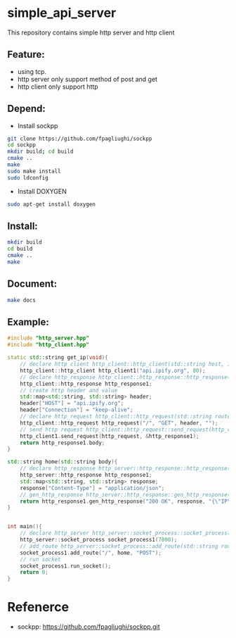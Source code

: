 simple_api_server
===

This repository contains simple http server and http client

## Feature:
- using tcp.
- http server only support method of post and get
- http client only support http

## Depend:

  - Install sockpp
```bash
git clone https://github.com/fpagliughi/sockpp
cd sockpp
mkdir build; cd build
cmake ..
make
sudo make install
sudo ldconfig
```

  - Install DOXYGEN
```bash
sudo apt-get install doxygen
```

## Install:
```bash
mkdir build
cd build
cmake ..
make
```

## Document:
```bash
make docs
```


## Example:

```C++
#include "http_server.hpp"
#include "http_client.hpp"

static std::string get_ip(void){
    // declare http client http_client::http_client(std::string host, iny port)
    http_client::http_client http_client1("api.ipify.org", 80); 
    // declare http_response http_client::http_response::http_response()
    http_client::http_response http_response1;
    // create http header and value
    std::map<std::string, std::string> header;
    header["HOST"] = "api.ipify.org";
    header["Connection"] = "keep-alive";
    // declare http_request http_client::http_request(std::string route, std::string method, std::map<std::string, std::string> header_value, std::string body)
    http_client::http_request http_request("/", "GET", header, ""); 
    // send http request http_client::http_request::send_request(http_client::http_request, http_client::http_response)
    http_client1.send_request(http_request, &http_response1);
    return http_response1.body;
}

std::string home(std::string body){
    // declare http_response http_server::http_response::http_response()
    http_server::http_response http_response1;
    std::map<std::string, std::string> response;
    response["Content-Type"] = "application/json";
    // gen_http_response http_server::http_response::gen_http_response(std::string http_status, std::map<std::string, std::string> response_header_value, std::string body)
    return http_response1.gen_http_response("200 OK", response, "{\"IP\": \""+ get_ip() +"\", \"result\": \"200\"}");
}


int main(){
    // declare http_server http_server::socket_process::socket_process(int listen_port)
    http_server::socket_process socket_process1(7800);
    // add_route http_server::socket_process::add_route(std::string route, std::string(*callback)(std::string), std::string method)
    socket_process1.add_route("/", home, "POST");
    // run socket
    socket_process1.run_socket();
    return 0;
}

```


# Refenerce
* sockpp: https://github.com/fpagliughi/sockpp.git

